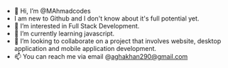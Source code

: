 - 👋 Hi, I’m @MAhmadcodes
- I am new to Github and I don't know about it's full potential yet.
- 👀 I’m interested in Full Stack Development. 
- 🌱 I’m currently learning javascript.
- 💞️ I’m looking to collaborate on a project that involves website, desktop application and mobile application development. 
- 📫 You can reach me via email @aghakhan290@gmail.com

<!---
MAhmadcodes/MAhmadcodes is a ✨ special ✨ repository because its `README.md` (this file) appears on your GitHub profile.
You can click the Preview link to take a look at your changes.
--->
